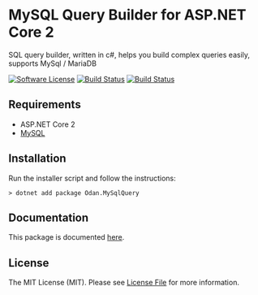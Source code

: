 # MySQL Query Builder for ASP.NET Core 2

SQL query builder, written in c#, helps you build complex queries easily, supports MySql / MariaDB

[![Software License](https://img.shields.io/badge/license-MIT-brightgreen.svg)](LICENSE.md)
[![Build Status](https://travis-ci.org/odan/mysql-querybuilder-dotnet.svg?branch=master)](https://travis-ci.org/odan/mysql-querybuilder-dotnet)
[![Build Status](https://img.shields.io/appveyor/ci/odan/mysql-querybuilder-dotnet.svg?logo=appveyor)](https://ci.appveyor.com/project/odan/mysql-querybuilder-dotnet)

## Requirements

* ASP.NET Core 2
* [MySQL](https://www.mysql.com/downloads/)

## Installation

Run the installer script and follow the instructions:

```shell
> dotnet add package Odan.MySqlQuery
```
## Documentation

This package is documented [here](https://odan.github.io/mysql-querybuilder-dotnet/).

## License

The MIT License (MIT). Please see [License File](LICENSE) for more information.
